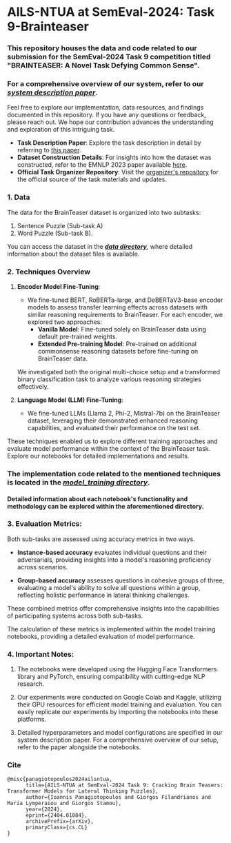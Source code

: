 # AILS-NTUA at SemEval-2024: Task 9-Brainteaser
<!-- Our SemEval-2024 Task 9 competition code repository. -->

### This repository houses the data and code related to our submission for the SemEval-2024 Task 9 competition titled "BRAINTEASER: A Novel Task Defying Common Sense". 
### For a comprehensive overview of our system, refer to our <u>***[system description paper](https://arxiv.org/abs/2404.01084)***</u>.

Feel free to explore our implementation, data resources, and findings documented in this repository. If you have any questions or feedback, please reach out. We hope our contribution advances the understanding and exploration of this intriguing task.


- **Task Description Paper**: Explore the task description in detail by referring to [this paper](https://aclanthology.org/2024.semeval2024-1.271).
- **Dataset Construction Details**: For insights into how the dataset was constructed, refer to the EMNLP 2023 paper available [here](https://arxiv.org/abs/2310.05057).
- **Official Task Organizer Repository**: Visit the [organizer's repository](https://github.com/1171-jpg/BrainTeaser) for the official source of the task materials and updates.



### 1. **Data**
The data for the BrainTeaser dataset is organized into two subtasks: 
1. Sentence Puzzle (Sub-task A)
2. Word Puzzle (Sub-task B). 

You can access the dataset in the ***[data directory](./data/)***, where detailed information about the dataset files is available.


### 2. Techniques Overview

1. **Encoder Model Fine-Tuning**:
   - We fine-tuned BERT, RoBERTa-large, and DeBERTaV3-base encoder models to assess transfer learning effects across datasets with similar reasoning requirements to BrainTeaser. For each encoder, we explored two approaches:
     - **Vanilla Model**: Fine-tuned solely on BrainTeaser data using default pre-trained weights.
     - **Extended Pre-training Model**: Pre-trained on additional commonsense reasoning datasets before fine-tuning on BrainTeaser data.
   
   We investigated both the original multi-choice setup and a transformed binary classification task to analyze various reasoning strategies effectively.

2. **Language Model (LLM) Fine-Tuning**:
   - We fine-tuned LLMs (Llama 2, Phi-2, Mistral-7b) on the BrainTeaser dataset, leveraging their demonstrated enhanced reasoning capabilities, and evaluated their performance on the test set.

These techniques enabled us to explore different training approaches and evaluate model performance within the context of the BrainTeaser task. Explore our notebooks for detailed implementations and results. 


### The implementation code related to the mentioned techniques is located in the ***[model_training directory](./model_training/)***. 
#### Detailed information about each notebook's functionality and methodology can be explored within the aforementioned directory.

### 3. **Evaluation Metrics:**

Both sub-tasks are assessed using accuracy metrics in two ways. 

- **Instance-based accuracy** evaluates individual questions and their adversarials, providing insights into a model's reasoning proficiency across scenarios.

- **Group-based accuracy** assesses questions in cohesive groups of three, evaluating a model's ability to solve all questions within a group, reflecting holistic performance in lateral thinking challenges.

These combined metrics offer comprehensive insights into the capabilities of participating systems across both sub-tasks.

The calculation of these metrics is implemented within the model training notebooks, providing a detailed evaluation of model performance.

### 4. **Important Notes:**

1. The notebooks were developed using the Hugging Face Transformers library and PyTorch, ensuring compatibility with cutting-edge NLP research.

2. Our experiments were conducted on Google Colab and Kaggle, utilizing their GPU resources for efficient model training and evaluation. You can easily replicate our experiments by importing the notebooks into these platforms.

3. Detailed hyperparameters and model configurations are specified in our system description paper. For a comprehensive overview of our setup, refer to the paper alongside the notebooks.


### Cite
```
@misc{panagiotopoulos2024ailsntua,
      title={AILS-NTUA at SemEval-2024 Task 9: Cracking Brain Teasers: Transformer Models for Lateral Thinking Puzzles}, 
      author={Ioannis Panagiotopoulos and Giorgos Filandrianos and Maria Lymperaiou and Giorgos Stamou},
      year={2024},
      eprint={2404.01084},
      archivePrefix={arXiv},
      primaryClass={cs.CL}
}
```

